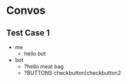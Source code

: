 # Convos
## Test Case 1
- me
  - hello bot
- bot
  - ?hello meat bag
  - ?BUTTONS checkbutton|checkbutton2
